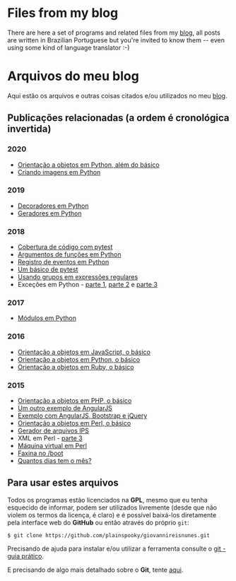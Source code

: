 # Files from my blog

There are here a set of programs and related files from my [blog](https://giovannireisnunes.wordpress.com), all posts are written in Brazilian Portuguese but you're invited to know them -- even using some kind of language translator  :-)

# Arquivos do meu blog

Aqui estão os arquivos e outras coisas citados e/ou utilizados no meu [blog](https://giovannireisnunes.wordpress.com).

## Publicações relacionadas (a ordem é cronológica invertida)

### 2020
* [Orientação a objetos em Python, além do básico](https://giovannireisnunes.wordpress.com/2020/03/20/orientacao-a-objetos-em-python-alem-do-basico)
* [Criando imagens em Python](https://giovannireisnunes.wordpress.com/2020/01/24/criando-imagens-em-python)

### 2019
* [Decoradores em Python](https://giovannireisnunes.wordpress.com/2019/04/12/decoradores-em-python)
* [Geradores em Python](https://giovannireisnunes.wordpress.com/2019/02/22/geradores-em-python)

### 2018
* [Cobertura de código com pytest](https://giovannireisnunes.wordpress.com/2018/11/30/cobertura-de-codigo-com-pytest)
* [Argumentos de funções em Python](https://giovannireisnunes.wordpress.com/2018/10/12/argumentos-de-funcoes-em-python)
* [Registro de eventos em Python](https://giovannireisnunes.wordpress.com/2018/09/28/registro-de-eventos-em-python)
* [Um básico de pytest](https://giovannireisnunes.wordpress.com/2018/09/14/um-basico-de-pytest)
* [Usando grupos em expressões regulares](https://giovannireisnunes.wordpress.com/2018/08/24/usando-grupos-em-expressoes-regulares)
* Exceções em Python - [parte 1](https://giovannireisnunes.wordpress.com/2018/06/22/excecoes-em-python-parte-1), [parte 2](https://giovannireisnunes.wordpress.com/2018/06/29/excecoes-em-python-parte-2) e [parte 3](https://giovannireisnunes.wordpress.com/2018/07/13/excecoes-em-python-parte-3)

### 2017
* [Módulos em Python](https://giovannireisnunes.wordpress.com/2017/08/18/modulos-em-python)

### 2016
* [Orientação a objetos em JavaScript, o básico](https://giovannireisnunes.wordpress.com/2016/12/23/orientacao-a-objetos-em-javascript-o-basico/)
* [Orientação a objetos em Python, o básico](https://giovannireisnunes.wordpress.com/2016/11/25/orientacao-a-objetos-em-python-o-basico/)
* [Orientação a objetos em Ruby, o básico](https://giovannireisnunes.wordpress.com/2016/10/07/orientacao-a-objetos-em-ruby-o-basico)

### 2015
* [Orientação a objetos em PHP, o básico](https://giovannireisnunes.wordpress.com/2015/08/07/orientacao-a-objetos-em-php-o-basico/)
* [Um outro exemplo de AngularJS](https://giovannireisnunes.wordpress.com/2015/07/31/um-outro-exemplo-de-angularjs/)
* [Exemplo com AngularJS, Bootstrap e jQuery](https://giovannireisnunes.wordpress.com/2015/07/23/exemplo-com-angularjs-bootstrap-e-jquery/)
* [Orientação a objetos em Perl, o básico](https://giovannireisnunes.wordpress.com/2015/06/26/um-basico-de-orientacao-a-objetos-em-perl/)
* [Gerador de arquivos IPS](https://giovannireisnunes.wordpress.com/2015/06/14/gerador-de-arquivos-ips/)
* XML em Perl - [parte 3](https://giovannireisnunes.wordpress.com/2015/06/05/xml-em-perl-parte-3/)
* [Máquina virtual em Perl](https://giovannireisnunes.wordpress.com/2015/06/01/maquina-virtual-em-perl/)
* [Faxina no /boot](https://giovannireisnunes.wordpress.com/2015/05/25/faxina-no-boot/)
* [Quantos dias tem o mês?](https://giovannireisnunes.wordpress.com/2015/05/01/quantos-dias-tem-um-mes/)

## Para usar estes arquivos

Todos os programas estão licenciados na **GPL**, mesmo que eu tenha esquecido de informar, podem ser utilizados livremente (desde que não violem os termos da licença, é claro) e é possível baixá-los diretamente pela interface web do __GitHub__ ou então através do próprio `git`:

```
$ git clone https://github.com/plainspooky/giovannireisnunes.git
```

Precisando de ajuda para instalar e/ou utilizar a ferramenta consulte o [git - guia prático](https://rogerdudler.github.io/git-guide/index.pt_BR.html).

E precisando de algo mais detalhado sobre o **Git**, tente [aqui](https://giovannireisnunes.wordpress.com/2016/07/08/usando-o-git-parte-1/).